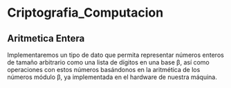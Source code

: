 # Criptografia_Computacion
## Aritmetica Entera
Implementaremos un tipo de dato que permita representar números enteros de tamaño
arbitrario como una lista de dígitos en una base β, así como operaciones con estos
números basándonos en la aritmética de los números módulo β, ya implementada en
el hardware de nuestra máquina.
